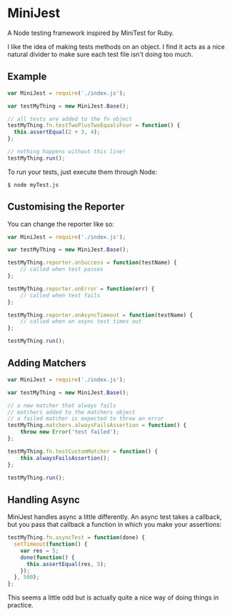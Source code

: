 # MiniJest

A Node testing framework inspired by MiniTest for Ruby.

I like the idea of making tests methods on an object. I find it acts as a nice natural divider to make sure each test file isn't doing too much.

## Example

```js
var MiniJest = require('./index.js');

var testMyThing = new MiniJest.Base();

// all tests are added to the fn object
testMyThing.fn.testTwoPlusTwoEqualsFour = function() {
  this.assertEqual(2 + 3, 4);
};

// nothing happens without this line!
testMyThing.run();
```

To run your tests, just execute them through Node:

```
$ node myTest.js
```

## Customising the Reporter
You can change the reporter like so:

```js
var MiniJest = require('./index.js');

var testMyThing = new MiniJest.Base();

testMyThing.reporter.onSuccess = function(testName) {
    // called when test passes
};

testMyThing.reporter.onError = function(err) {
    // called when test fails
};

testMyThing.reporter.onAsyncTimeout = function(testName) {
    // called when an async test times out
};

testMyThing.run();
```

## Adding Matchers

```js
var MiniJest = require('./index.js');

var testMyThing = new MiniJest.Base();

// a new matcher that always fails
// matchers added to the matchers object
// a failed matcher is expected to throw an error
testMyThing.matchers.alwaysFailsAssertion = function() {
    throw new Error('test failed');
};

testMyThing.fn.testCustomMatcher = function() {
    this.alwaysFailsAssertion();
};

testMyThing.run();
```

## Handling Async

MiniJest handles async a little differently. An async test takes a callback, but you pass that callback a function in which you make your assertions:

```js
testMyThing.fn.asyncTest = function(done) {
  setTimeout(function() {
    var res = 5;
    done(function() {
      this.assertEqual(res, 5);
    });
  }, 500);
};
```

This seems a little odd but is actually quite a nice way of doing things in practice.

